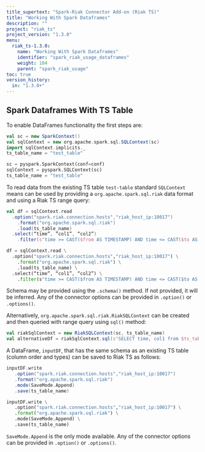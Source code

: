 ```yaml
---
title_supertext: "Spark-Riak Connector Add-on (Riak TS)"
title: "Working With Spark Dataframes"
description: ""
project: "riak_ts"
project_version: "1.3.0"
menu:
  riak_ts-1.3.0:
    name: "Working With Spark Dataframes"
    identifier: "spark_riak_usage_dataframes"
    weight: 104
    parent: "spark_riak_usage"
toc: true
version_history:
  in: "1.3.0+"
---
```


## Spark Dataframes With TS Table

To enable DataFrames functionality the first steps are:

```scala
val sc = new SparkContext()
val sqlContext = new org.apache.spark.sql.SQLContext(sc)
import sqlContext.implicits._
ts_table_name = "test_table"
```

```python
sc = pyspark.SparkContext(conf=conf)
sqlContext = pyspark.SQLContext(sc)
ts_table_name = "test_table"
```

To read data from the existing TS table `test-table` standard `SQLContext` means can be used by providing a `org.apache.spark.sql.riak` data format and using a Riak TS range query:

```scala
val df = sqlContext.read
  .option("spark.riak.connection.hosts","riak_host_ip:10017")
    .format("org.apache.spark.sql.riak")
    .load(ts_table_name)
  .select(“time”, “col1”, “col2”)
    .filter(s"time >= CAST($from AS TIMESTAMP) AND time <= CAST($to AS TIMESTAMP) AND  col1= $value1")
```

```python
df = sqlContext.read \
  .option("spark.riak.connection.hosts","riak_host_ip:10017") \
    .format("org.apache.spark.sql.riak") \
    .load(ts_table_name) \
  .select(“time”, “col1”, “col2”) \
    .filter(s"time >= CAST($from AS TIMESTAMP) AND time <= CAST($to AS TIMESTAMP) AND  col1= $value1")
```

Schema may be provided using the `.schema()` method. If not provided, it will be inferred. Any of the connector options can be provided in `.option()` or `.options()`.

Alternatively, `org.apache.spark.sql.riak.RiakSQLContext` can be created and then queried with range query using `sql()` method:

```scala
val riakSqlContext = new RiakSQLContext(sc, ts_table_name)
val alternativeDf = riakSqlContext.sql(s"SELECT time, col1 from $ts_table_name WHERE time >= CAST($from AS TIMESTAMP) AND time <= CAST($to AS TIMESTAMP) AND  col1= $value1")
```

A DataFrame, `inputDF`, that has the same schema as an existing TS table (column order and types) can be saved to Riak TS as follows:

```scala
inputDF.write
   .option("spark.riak.connection.hosts","riak_host_ip:10017")
   .format("org.apache.spark.sql.riak")
   .mode(SaveMode.Append)
   .save(ts_table_name)
```

```python
inputDF.write \
   .option("spark.riak.connection.hosts","riak_host_ip:10017") \
   .format("org.apache.spark.sql.riak") \
   .mode(SaveMode.Append) \
   .save(ts_table_name)
```

`SaveMode.Append` is the only mode available. Any of the connector options can be provided in `.option()` or `.options()`.
